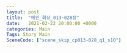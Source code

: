 ```yaml
---
layout: post
title:  "메인_회상_013~028장"
date:   2021-02-22 20:00:00 +0000
categories: Main
Tags: Story Main
SceneCode: ["scene_skip_cp013-028_q1_s10"]
---
```

